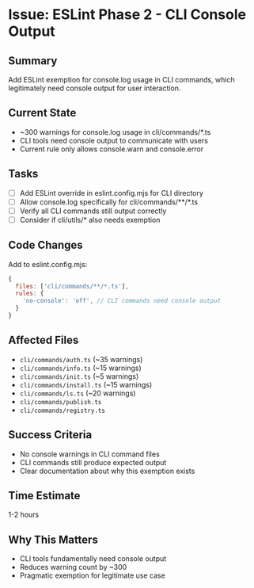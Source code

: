 # Issue: ESLint Phase 2 - CLI Console Output

## Summary
Add ESLint exemption for console.log usage in CLI commands, which legitimately need console output for user interaction.

## Current State
- ~300 warnings for console.log usage in cli/commands/*.ts
- CLI tools need console output to communicate with users
- Current rule only allows console.warn and console.error

## Tasks
- [ ] Add ESLint override in eslint.config.mjs for CLI directory
- [ ] Allow console.log specifically for cli/commands/**/*.ts
- [ ] Verify all CLI commands still output correctly
- [ ] Consider if cli/utils/* also needs exemption

## Code Changes
Add to eslint.config.mjs:
```javascript
{
  files: ['cli/commands/**/*.ts'],
  rules: {
    'no-console': 'off', // CLI commands need console output
  }
}
```

## Affected Files
- `cli/commands/auth.ts` (~35 warnings)
- `cli/commands/info.ts` (~15 warnings)
- `cli/commands/init.ts` (~5 warnings)
- `cli/commands/install.ts` (~15 warnings)
- `cli/commands/ls.ts` (~20 warnings)
- `cli/commands/publish.ts`
- `cli/commands/registry.ts`

## Success Criteria
- No console warnings in CLI command files
- CLI commands still produce expected output
- Clear documentation about why this exemption exists

## Time Estimate
1-2 hours

## Why This Matters
- CLI tools fundamentally need console output
- Reduces warning count by ~300
- Pragmatic exemption for legitimate use case